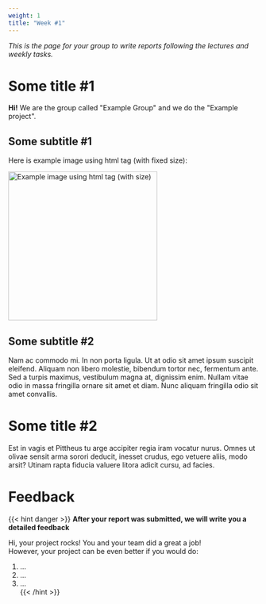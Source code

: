```yaml
---
weight: 1
title: "Week #1"
---
```


*This is the page for your group to write reports following the lectures and weekly tasks.*

# Some title #1

**Hi!** We are the group called "Example Group" and we do the "Example project".

## Some subtitle #1

Here is example image using html tag (with fixed size):

<img src="/groups/ExampleGroup/102.jpg" alt="Example image using html tag (with size)" width="300"/>

## Some subtitle #2

Nam ac commodo mi. In non porta ligula. Ut at odio sit amet ipsum suscipit eleifend. Aliquam non libero molestie, bibendum tortor nec, fermentum ante. Sed a turpis maximus, vestibulum magna at, dignissim enim. Nullam vitae odio in massa fringilla ornare sit amet et diam. Nunc aliquam fringilla odio sit amet convallis.

# Some title #2

Est in vagis et Pittheus tu arge accipiter regia iram vocatur nurus. Omnes ut olivae sensit arma sorori deducit, inesset crudus, ego vetuere aliis, modo arsit? Utinam rapta fiducia valuere litora adicit cursu, ad facies.


# Feedback
{{< hint danger >}}
**After your report was submitted, we will write you a detailed feedback**

Hi, your project rocks! You and your team did a great a job!  
However, your project can be even better if you would do:   
1) ...  
2) ...  
3) ...  
{{< /hint >}}